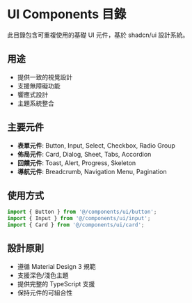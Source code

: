 # UI Components 目錄

此目錄包含可重複使用的基礎 UI 元件，基於 shadcn/ui 設計系統。

## 用途

- 提供一致的視覺設計
- 支援無障礙功能
- 響應式設計
- 主題系統整合

## 主要元件

- **表單元件**: Button, Input, Select, Checkbox, Radio Group
- **佈局元件**: Card, Dialog, Sheet, Tabs, Accordion
- **回饋元件**: Toast, Alert, Progress, Skeleton
- **導航元件**: Breadcrumb, Navigation Menu, Pagination

## 使用方式

```typescript
import { Button } from '@/components/ui/button';
import { Input } from '@/components/ui/input';
import { Card } from '@/components/ui/card';
```

## 設計原則

- 遵循 Material Design 3 規範
- 支援深色/淺色主題
- 提供完整的 TypeScript 支援
- 保持元件的可組合性

